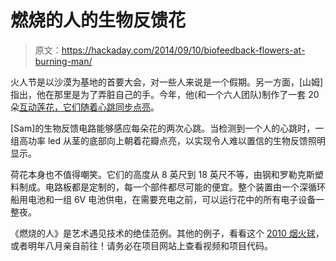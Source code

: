 # 燃烧的人的生物反馈花

> 原文：<https://hackaday.com/2014/09/10/biofeedback-flowers-at-burning-man/>

火人节是以沙漠为基地的首要大会，对一些人来说是一个假期。另一方面，[山姆]指出，他在那里是为了弄脏自己的手。今年，他(和一个六人团队)制作了一套 20 朵[互动莲花，它们随着心跳同步点亮](http://www.ofbrooklyn.com/2014/09/6/building-pulse-bloom-biofeedback-burning-man-2014/)。

[Sam]的生物反馈电路能够感应每朵花的两次心跳。当检测到一个人的心跳时，一组高功率 led 从茎的底部向上朝着花瓣点亮，以实现令人难以置信的生物反馈照明显示。

荷花本身也不值得嘲笑。它们的高度从 8 英尺到 18 英尺不等，由钢和罗勒克斯塑料制成。电路板都是定制的，每一个部件都尽可能的便宜。整个装置由一个深循环船用电池和一组 6V 电池供电，在需要充电之前，可以运行花中的所有电子设备一整夜。

《燃烧的人》是艺术遇见技术的绝佳范例。其他的例子，看看这个 [2010 烟火球](http://hackaday.com/2010/10/06/pyrosphere-at-burning-man-2010/)，或者明年八月亲自前往！请务必在项目网站上查看视频和项目代码。